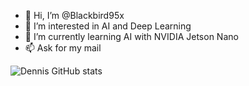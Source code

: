 - 👋 Hi, I’m @Blackbird95x
- 👀 I’m interested in AI and Deep Learning
- 🌱 I’m currently learning AI with NVIDIA Jetson Nano
- 📫 Ask for my mail

![Dennis GitHub stats](https://github-readme-stats.vercel.app/api?username=Blackbird95&theme=dark&show_icons=true)

